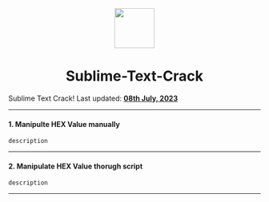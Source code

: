 <div align="center">
  <img height="80" src="https://cdn.icon-icons.com/icons2/1381/PNG/512/sublimetext_94866.png">
  <h1>Sublime-Text-Crack</h1>
</div>

<span>Sublime Text Crack! Last updated: <a href=#20200612><b>08th July, 2023</b></a></span>

---
#### 1. Manipulte HEX Value manually
	description
> []()
>
> [](/)

---
#### 2. Manipulate HEX Value thorugh script
	description
> []()
>
> [](/)

---
